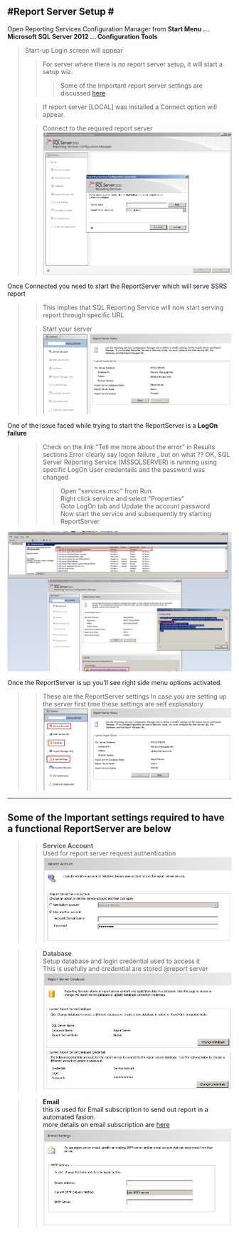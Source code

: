 #Report Server Setup #
---

Open Reporting Services Configuration Manager from **Start Menu ... Microsoft SQL Server 2012 ... Configuration Tools**  
  

> Start-up Login screen will appear
> 
> >For server where there is no report server setup, it will start a setup wiz.
> >> Some of the Important report server settings are discussed [here](#ImportantSettings)
>   
> >If report server [LOCAL] was installed a Connect option will appear.  
> 
> > Connect to the required report server 
> ![Reporting Service Configuration Manager Login](ReportServerSetup/ReportingServiceConfigurationManagerLogin.png)   

Once Connected you need to start the ReportServer which will serve SSRS report 
>
>> This implies that SQL Reporting Service will now start serving report through specific URL
>
>> Start your server
>![ReportServer Start](ReportServerSetup/ReportServerStart.png)  

One of the issue faced while trying to start the ReportServer is a **LogOn failure**
>
>> Check on the link "Tell me more about the error" in Results sections
>> Error clearly say logon failure , but on what ??
>> OK, SQL Server Reporting Service (MSSQLSERVER) is running using specific LogOn User credentails and the password was changed
>>> Open "services.msc" from Run  
>>> Right click service and select "Properties"  
>>> Goto LogOn tab and Update the account password  
>>> Now start the service and subsequently try starting ReportServer

![ReportServer Start LogOn Failure](ReportServerSetup/ReportServerStartLogOnFailure.png)

Once the ReportServer is up you'll see right side menu options activated.
>
>> These are the ReportServer settings
>> In case you are setting up the server first time these settings are self explanatory
>![ReportServer Important Options](ReportServerSetup/ReportServerImportantOptions.png)  

---  

## Some of the Important settings required to have a functional ReportServer are below <a name="ImportantSettings" />

>
>>**Service Account**    
>>Used for report server request authentication  
>![ServiceAccount Settings](ReportServerSetup/ServiceAccountSettings.png)

>
>>**Database**  
>>Setup database and login credential used to access it  
>>This is usefully and credential are stored @report server    
>![Database Settings](ReportServerSetup/DatabaseSettings.png)  

>
>>**Email**  
>>this is used for Email subscription to send out report in a automated fasion.  
>>more details on email subscription are [here](DataDrivenEmailSubscriptions.md)
>![Email Settings](ReportServerSetup/EmailSettings.png)  
